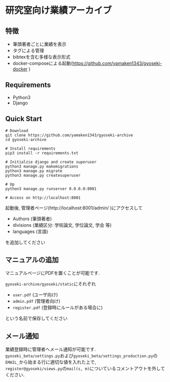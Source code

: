 # 研究室向け業績アーカイブ
## 特徴
- 筆頭著者ごとに業績を表示
- タグによる管理
- bibtexを含む多様な表示形式
- docker-composeによる起動(https://github.com/yamaken1343/gyoseki-docker )

## Requirements
- Python3
- Django

## Quick Start
```
# Download
git clone https://github.com/yamaken1343/gyoseki-archive
cd gyoseki-archive

# Install requirements
pip3 install -r requirements.txt

# Initialzie django and create superuser
python3 manage.py makemigrations
python3 manage.py migrate
python3 manage.py createsuperuser

# Up
python3 manage.py runserver 0.0.0.0:8001

# Access on http://localhost:8001
```
起動後, 管理者ページ(http://localhost:8001/admin/ )にアクセスして
- Authors (筆頭著者)
- divisions (業績区分: 学術論文, 学位論文, 学会 等)
- languages (言語)

を追加してください

## マニュアルの追加
マニュアルページにPDFを置くことが可能です.
  
`gyoseki-archive/gyoseki/static`にそれぞれ
- `user.pdf` (ユーザ向け)
- `admin.pdf` (管理者向け)
- `register.pdf` (登録時にルールがある場合に)

という名前で保存してください

## メール通知
業績登録時に管理者へメール通知が可能です.  
`gyoseki_beta/settings.py`および`gyoseki_beta/settings_production.py`の`EMAIL_`から始まる行に適切な値を入れた上で,   
`register@gyoseki/views.py`の`mail(s, m)`についているコメントアウトを外してください.
